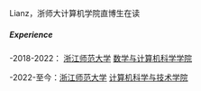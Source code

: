 Lianz，浙师大计算机学院直博生在读


##### Experience


-2018-2022： [浙江师范大学][1] [数学与计算机科学学院][2]

-2022-至今：[浙江师范大学][1] [计算机科学与技术学院][2]

[1]: //www.zjnu.edu.cn/
[2]://cs.zjnu.edu.cn/main.htm
